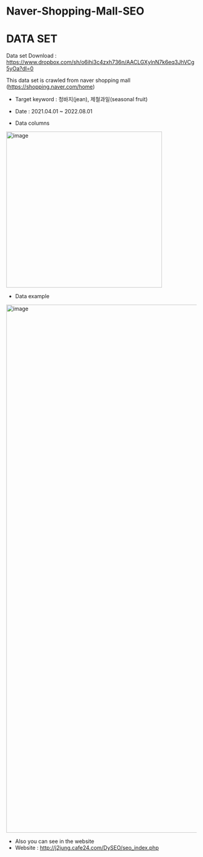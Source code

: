 # Naver-Shopping-Mall-SEO

# DATA SET
Data set Download : https://www.dropbox.com/sh/o6ihi3c4zxh736n/AACLGXylnN7k6eq3JhVCg5yOa?dl=0

This data set is crawled from naver shopping mall (https://shopping.naver.com/home)
 
- Target keyword : 청바지(jean), 제철과일(seasonal fruit)

- Date : 2021.04.01 ~ 2022.08.01

- Data columns
<img width="412" alt="image" src="https://user-images.githubusercontent.com/44390275/199186507-7ce311f4-80a1-48b1-a668-bb723173f6e3.png">

- Data example
<img width="1394" alt="image" src="https://user-images.githubusercontent.com/44390275/199186786-284f303b-cbf0-493d-9b2a-951d5c54e6f0.png">

- Also you can see in the website
- Website : http://j2jung.cafe24.com/DySEO/seo_index.php

